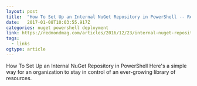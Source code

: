 ```yaml
---
layout: post 
title:  "How To Set Up an Internal NuGet Repository in PowerShell -- Redmondmag.com" 
date:   2017-01-08T10:03:55.917Z 
categories: nuget powershell deployment
link: https://redmondmag.com/articles/2016/12/23/internal-nuget-repository-in-powershell.aspx?m=1 
tags:
  - links
ogtype: article 
---
```


How To Set Up an Internal NuGet Repository in PowerShell
Here's a simple way for an organization to stay in control of an ever-growing library of resources.
